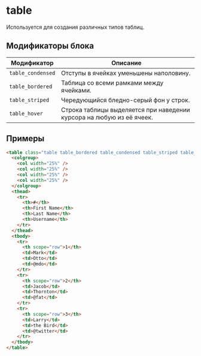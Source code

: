 # table

Используется для создания различных типов таблиц.

## Модификаторы блока

| Модификатор | Описание |
|-------------|----------|
| `table_condensed` | Отступы в ячейках уменьшены наполовину. |
| `table_bordered` | Таблица со всеми рамками между ячейками. |
| `table_striped` | Чередующийся бледно-серый фон у строк. |
| `table_hover` | Строка таблицы выделяется при наведении курсора на любую из её ячеек. |

## Примеры

```html
<table class="table table_bordered table_condensed table_striped table_hover">
  <colgroup>
    <col width="25%" />
    <col width="25%" />
    <col width="25%" />
    <col width="25%" />
  </colgroup>
  <thead>
    <tr>
      <th>#</th>
      <th>First Name</th>
      <th>Last Name</th>
      <th>Username</th>
    </tr>
  </thead>
  <tbody>
    <tr>
      <th scope="row">1</th>
      <td>Mark</td>
      <td>Otto</td>
      <td>@mdo</td>
    </tr>
    <tr>
      <th scope="row">2</th>
      <td>Jacob</td>
      <td>Thornton</td>
      <td>@fat</td>
    </tr>
    <tr>
      <th scope="row">3</th>
      <td>Larry</td>
      <td>the Bird</td>
      <td>@twitter</td>
    </tr>
  </tbody>
</table>
```
